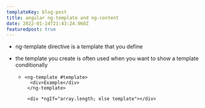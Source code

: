 ```yaml
---
templateKey: blog-post
title: angular ng-template and ng-content
date: 2022-01-24T21:43:24.960Z
featuredpost: true
---
```

* ng-template directive is a template that you define 
* the template you create is often used when you want to show a template conditionally 

  * ```
    <ng-template #template>
      <div>Example</div>
     </ng-template>
     
     <div *ngIf="array.length; else template"></div>
    ```